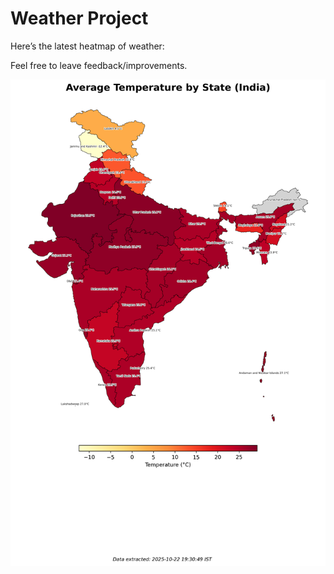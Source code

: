 # Weather Project

Here’s the latest heatmap of weather:

Feel free to leave feedback/improvements.

![India Heatmap](docs/assets/india_heatmap.png?v=F8E393)
